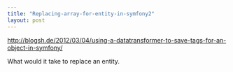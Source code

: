 ```yaml
---
title: "Replacing-array-for-entity-in-symfony2"
layout: post
---
```

http://blogsh.de/2012/03/04/using-a-datatransformer-to-save-tags-for-an-object-in-symfony/

What would it take to replace an entity.
